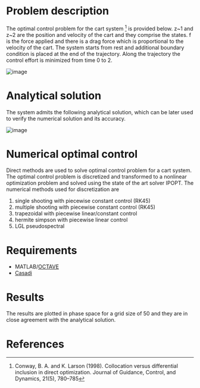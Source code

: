 # Problem description

The optimal control problem for the cart system [^1] is provided below. z~1 and z~2 are the position and velocity of the cart and they comprise the states. f is the force applied and there is a drag force which is proportional to the velocity of the cart. The system starts from rest and additional boundary condition is placed at the end of the trajectory. Along the trajectory the control effort is minimized from time 0 to 2.

![image](https://user-images.githubusercontent.com/16457676/236567436-9d87b891-e74f-4299-802c-a394693c1f60.png)

# Analytical solution

The system admits the following analytical solution, which can be later used to verify the numerical solution and its accuracy.

![image](https://user-images.githubusercontent.com/16457676/236629178-b6da4837-b1d8-454d-9ec4-2d67fb1abeba.png)

# Numerical optimal control
Direct methods are used to solve optimal control problem for a cart system. The optimal control problem is discretized and transformed to a nonlinear optimization problem and solved using the state of the art solver IPOPT. The numerical methods used for discretization are

1. single shooting with piecewise constant control (RK45)
2. multiple shooting with piecewise constant control (RK45)
3. trapezoidal with piecewise linear/constant control 
4. hermite simpson with piecewise linear control
5. LGL pseudospectral

# Requirements
- MATLAB/[OCTAVE](https://octave.org/)
- [Casadi](https://web.casadi.org/)


# Results

The results are plotted in phase space for a grid size of 50 and they are in close agreement with the analytical solution.

# References

[^1]: Conway, B. A. and K. Larson (1998). Collocation versus differential inclusion in direct optimization. Journal of Guidance, Control, and Dynamics, 21(5), 780–785
